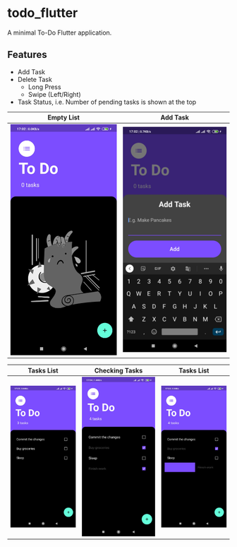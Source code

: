 # todo_flutter

A minimal To-Do Flutter application. 

## Features

- Add Task
- Delete Task
    - Long Press
    - Swipe (Left/Right)
- Task Status, i.e. Number of pending tasks is shown at the top
 

| Empty List             |  Add Task |
:-------------------------:|:-------------------------:
![](usage/empty_list.jpg)  |  ![](usage/add_task.jpg)

| Tasks List             |  Checking Tasks | Tasks List             |
:-------------------------:|:-------------------------:|:-------------------------:
![](usage/task_list.jpg)  |  ![](usage/checked_items.jpg) | ![Swipe to Dismiss/Delete](usage/swipe_dismiss.jpg)






